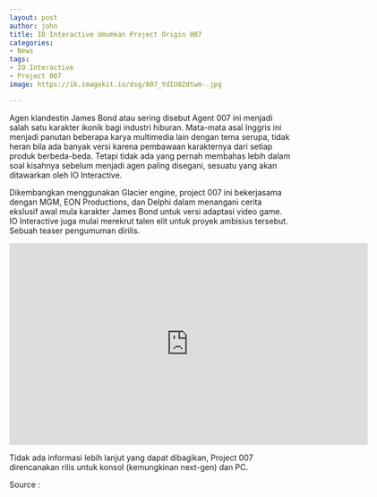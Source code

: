 ```yaml
---
layout: post
author: john
title: IO Interactive Umumkan Project Origin 007
categories:
- News
tags:
- IO Interactive
- Project 007
image: https://ik.imagekit.io/dsg/007_YdIU0Zdtwm-.jpg

---
```

Agen klandestin James Bond atau sering disebut Agent 007 ini menjadi salah satu karakter ikonik bagi industri hiburan. Mata-mata asal Inggris ini menjadi panutan beberapa karya multimedia lain dengan tema serupa, tidak heran bila ada banyak versi karena pembawaan karakternya dari setiap produk berbeda-beda. Tetapi tidak ada yang pernah membahas lebih dalam soal kisahnya sebelum menjadi agen paling disegani, sesuatu yang akan ditawarkan oleh IO Interactive.

Dikembangkan menggunakan Glacier engine, project 007 ini bekerjasama dengan MGM, EON Productions, dan Delphi dalam menangani cerita ekslusif awal mula karakter James Bond untuk versi adaptasi video game. IO Interactive juga mulai merekrut talen elit untuk proyek ambisius tersebut. Sebuah teaser pengumuman dirilis.

<div class="embed-container"><iframe width="640" height="360" src="https://www.youtube.com/embed/slAhuh21ii8" frameborder="0" allow="accelerometer; autoplay; clipboard-write; encrypted-media; gyroscope; picture-in-picture" allowfullscreen></iframe></div>

Tidak ada informasi lebih lanjut yang dapat dibagikan, Project 007 direncanakan rilis untuk konsol (kemungkinan next-gen) dan PC.

Source : 